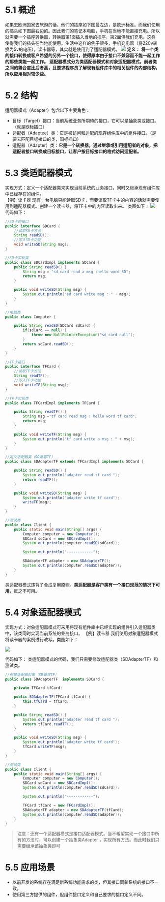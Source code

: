 # 5.1 概述
如果去欧洲国家去旅游的话，他们的插座如下图最左边，是欧洲标准。而我们使用的插头如下图最右边的。因此我们的笔记本电脑，手机在当地不能直接充电。所以就需要一个插座转换器，转换器第1面插入当地的插座，第2面供我们充电，这样使得我们的插头在当地能使用。生活中这样的例子很多，手机充电器（将220v转换为5v的电压），读卡器等，其实就是使用到了适配器模式。
![](https://cdn.nlark.com/yuque/0/2023/png/35653686/1684311373993-9a95cdfc-fd5a-4d2c-8670-be9f8c59c2c0.png#averageHue=%23dfdfdf&clientId=uf481c2af-9572-4&height=273&id=kcWhf&originHeight=256&originWidth=441&originalType=binary&ratio=1&rotation=0&showTitle=false&status=done&style=none&taskId=u791e2522-b532-4631-b8d8-01b75ba0a55&title=&width=471)
**定义：**
	**将一个类的接口转换成客户希望的另外一个接口，使得原本由于接口不兼容而不能一起工作的那些类能一起工作。**
	**适配器模式分为类适配器模式和对象适配器模式，前者类之间的耦合度比后者高，且要求程序员了解现有组件库中的相关组件的内部结构，所以应用相对较少些。**
# 5.2 结构
适配器模式（Adapter）包含以下主要角色：

- 目标（Target）接口：当前系统业务所期待的接口，它可以是抽象类或接口。（就是欧标插口）
- 适配者（Adaptee）类：它是被访问和适配的现存组件库中的组件接口。（是要去匹配目标接口的类，国标插口）
- 适配器（Adapter）类：**它是一个转换器，通过继承或引用适配者的对象，把适配者接口转换成目标接口，让客户按目标接口的格式访问适配者。**
# 5.3 类适配器模式
实现方式：定义一个适配器类来实现当前系统的业务接口，同时又继承现有组件库中已经存在的组件。          
【例】读卡器
现有一台电脑只能读取SD卡，而要读取TF卡中的内容的话就需要使用到适配器模式。创建一个读卡器，将TF卡中的内容读取出来。
类图如下：
![](https://cdn.nlark.com/yuque/0/2023/png/35653686/1684311587254-0787db49-11f8-4669-959b-28ea66f9f51a.png#averageHue=%23343434&clientId=uf481c2af-9572-4&id=wRpjP&originHeight=619&originWidth=857&originalType=binary&ratio=1&rotation=0&showTitle=false&status=done&style=none&taskId=u18197889-377f-43f6-a6ba-5aedcd94561&title=)
代码如下：
```java
//SD卡的接口
public interface SDCard {
    //读取SD卡方法
    String readSD();
    //写入SD卡功能
    void writeSD(String msg);
}

//SD卡实现类
public class SDCardImpl implements SDCard {
    public String readSD() {
        String msg = "sd card read a msg :hello word SD";
        return msg;
    }

    public void writeSD(String msg) {
        System.out.println("sd card write msg : " + msg);
    }
}

//电脑类
public class Computer {

    public String readSD(SDCard sdCard) {
        if(sdCard == null) {
            throw new NullPointerException("sd card null");
        }
        return sdCard.readSD();
    }
}

//TF卡接口
public interface TFCard {
    //读取TF卡方法
    String readTF();
    //写入TF卡功能
    void writeTF(String msg);
}

//TF卡实现类
public class TFCardImpl implements TFCard {

    public String readTF() {
        String msg ="tf card read msg : hello word tf card";
        return msg;
    }

    public void writeTF(String msg) {
        System.out.println("tf card write a msg : " + msg);
    }
}

//定义适配器类（SD兼容TF）
public class SDAdapterTF extends TFCardImpl implements SDCard {

    public String readSD() {
        System.out.println("adapter read tf card ");
        return readTF();
    }

    public void writeSD(String msg) {
        System.out.println("adapter write tf card");
        writeTF(msg);
    }
}

//测试类
public class Client {
    public static void main(String[] args) {
        Computer computer = new Computer();
        SDCard sdCard = new SDCardImpl();
        System.out.println(computer.readSD(sdCard));

        System.out.println("------------");

        SDAdapterTF adapter = new SDAdapterTF();
        System.out.println(computer.readSD(adapter));
    }
}
```
类适配器模式违背了合成复用原则。**类适配器是客户类有一个接口规范的情况下可用**，反之不可用。
# 5.4 对象适配器模式
实现方式：对象适配器模式可釆用将现有组件库中已经实现的组件引入适配器类中，该类同时实现当前系统的业务接口。
【例】读卡器
我们使用对象适配器模式将读卡器的案例进行改写。类图如下：

![](https://cdn.nlark.com/yuque/0/2023/png/35653686/1684312270064-1f265ba0-cbe3-4982-adf8-b31b07d59287.png#averageHue=%233b3b3b&clientId=uf481c2af-9572-4&id=DvLSJ&originHeight=591&originWidth=822&originalType=binary&ratio=1&rotation=0&showTitle=false&status=done&style=none&taskId=u33102df2-447e-4283-982d-d1cfd3188c1&title=)

代码如下：
类适配器模式的代码，我们只需要修改适配器类（SDAdapterTF）和测试类。
```java
//创建适配器对象（SD兼容TF）
public class SDAdapterTF  implements SDCard {

    private TFCard tfCard;

    public SDAdapterTF(TFCard tfCard) {
        this.tfCard = tfCard;
    }

    public String readSD() {
        System.out.println("adapter read tf card ");
        return tfCard.readTF();
    }

    public void writeSD(String msg) {
        System.out.println("adapter write tf card");
        tfCard.writeTF(msg);
    }
}

//测试类
public class Client {
    public static void main(String[] args) {
        Computer computer = new Computer();
        SDCard sdCard = new SDCardImpl();
        System.out.println(computer.readSD(sdCard));

        System.out.println("------------");

        TFCard tfCard = new TFCardImpl();
        SDAdapterTF adapter = new SDAdapterTF(tfCard);
        System.out.println(computer.readSD(adapter));
    }
}
```

> 注意：还有一个适配器模式是接口适配器模式。当不希望实现一个接口中所有的方法时，可以创建一个抽象类Adapter ，实现所有方法。而此时我们只需要继承该抽象类即可

# 5.5 应用场景

- 以前开发的系统存在满足新系统功能需求的类，但其接口同新系统的接口不一致。
- 使用第三方提供的组件，但组件接口定义和自己要求的接口定义不同。
